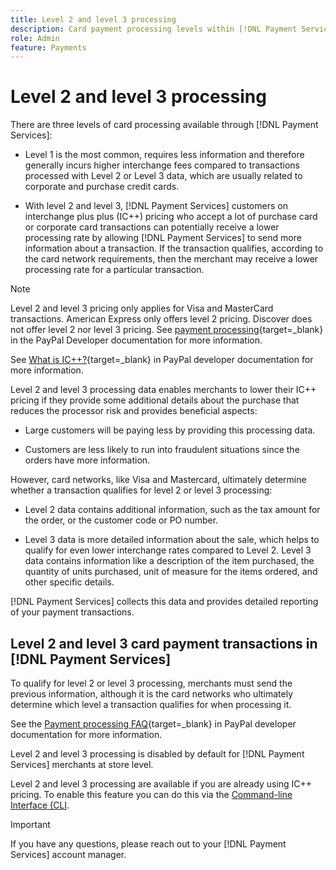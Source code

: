 ```yaml
---
title: Level 2 and level 3 processing
description: Card payment processing levels within [!DNL Payment Services] transactions.
role: Admin
feature: Payments
---
```


# Level 2 and level 3 processing

There are three levels of card processing available through [!DNL Payment Services]:

* Level 1 is the most common, requires less information and therefore generally incurs higher interchange fees compared to transactions processed with Level 2 or Level 3 data, which are usually related to corporate and purchase credit cards.

* With level 2 and level 3, [!DNL Payment Services] customers on interchange plus plus (IC++) pricing who accept a lot of purchase card or corporate card transactions can potentially receive a lower processing rate by allowing [!DNL Payment Services] to send more information about a transaction. If the transaction qualifies, according to the card network requirements, then the merchant may receive a lower processing rate for a particular transaction.

>[!NOTE]
>
>Level 2 and level 3 pricing only applies for Visa and MasterCard transactions. American Express only offers level 2 pricing. Discover does not offer level 2 nor level 3 pricing. See [payment processing](https://developer.paypal.com/docs/checkout/advanced/processing/){target=_blank} in the PayPal Developer documentation for more information.

See [What is IC++?](https://www.paypal.com/us/brc/article/what-is-interchange-plus-plus){target=_blank} in PayPal developer documentation for more information.

Level 2 and level 3 processing data enables merchants to lower their IC++ pricing if they provide some additional details about the purchase that reduces the processor risk and provides beneficial aspects:

* Large customers will be paying less by providing this processing data.

* Customers are less likely to run into fraudulent situations since the orders have more information.

However, card networks, like Visa and Mastercard, ultimately determine whether a transaction qualifies for level 2 or level 3 processing:

* Level 2 data contains additional information, such as the tax amount for the order, or the customer code or PO number.

* Level 3 data is more detailed information about the sale, which helps to qualify for even lower interchange rates compared to Level 2. Level 3 data contains information like a description of the item purchased, the quantity of units purchased, unit of measure for the items ordered, and other specific details.

[!DNL Payment Services] collects this data and provides detailed reporting of your payment transactions.

## Level 2 and level 3 card payment transactions in [!DNL Payment Services]

To qualify for level 2 or level 3 processing, merchants must send the previous information, although it is the card networks who ultimately determine which level a transaction qualifies for when processing it.

See the [Payment processing FAQ](https://www.paypal.com/us/cshelp/article/ts2278?_ga=1.131773126.875104296.1712843492){target=_blank} in PayPal developer documentation for more information.

Level 2 and level 3 processing is disabled by default for [!DNL Payment Services] merchants at store level.

Level 2 and level 3 processing are available if you are already using IC++ pricing. To enable this feature you can do this via the [Command-line Interface (CLI](configure-cli.md).

>[!IMPORTANT]
>
>If you have any questions, please reach out to your [!DNL Payment Services] account manager.
